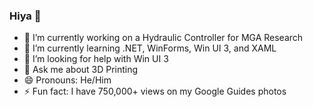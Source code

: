 ### Hiya 👋

- 🔭 I’m currently working on a Hydraulic Controller for MGA Research
- 🌱 I’m currently learning .NET, WinForms, Win UI 3, and XAML
- 🤔 I’m looking for help with Win UI 3
- 💬 Ask me about 3D Printing
- 😄 Pronouns: He/Him
- ⚡ Fun fact: I have 750,000+ views on my Google Guides photos
